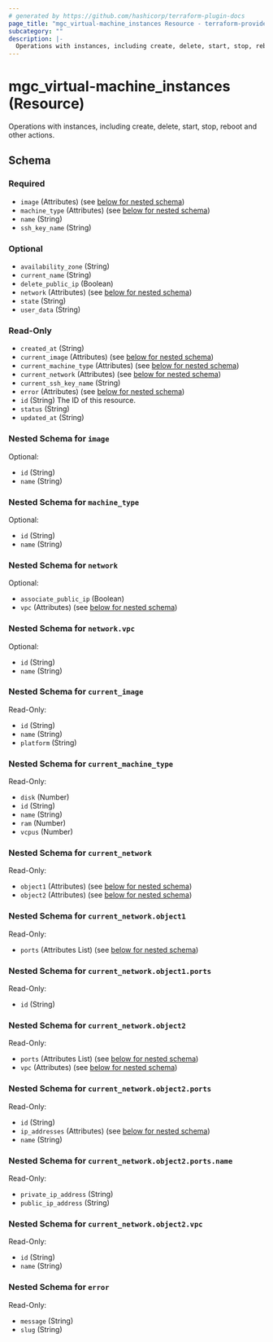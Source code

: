```yaml
---
# generated by https://github.com/hashicorp/terraform-plugin-docs
page_title: "mgc_virtual-machine_instances Resource - terraform-provider-mgc"
subcategory: ""
description: |-
  Operations with instances, including create, delete, start, stop, reboot and other actions.
---
```


# mgc_virtual-machine_instances (Resource)

Operations with instances, including create, delete, start, stop, reboot and other actions.



<!-- schema generated by tfplugindocs -->
## Schema

### Required

- `image` (Attributes) (see [below for nested schema](#nestedatt--image))
- `machine_type` (Attributes) (see [below for nested schema](#nestedatt--machine_type))
- `name` (String)
- `ssh_key_name` (String)

### Optional

- `availability_zone` (String)
- `current_name` (String)
- `delete_public_ip` (Boolean)
- `network` (Attributes) (see [below for nested schema](#nestedatt--network))
- `state` (String)
- `user_data` (String)

### Read-Only

- `created_at` (String)
- `current_image` (Attributes) (see [below for nested schema](#nestedatt--current_image))
- `current_machine_type` (Attributes) (see [below for nested schema](#nestedatt--current_machine_type))
- `current_network` (Attributes) (see [below for nested schema](#nestedatt--current_network))
- `current_ssh_key_name` (String)
- `error` (Attributes) (see [below for nested schema](#nestedatt--error))
- `id` (String) The ID of this resource.
- `status` (String)
- `updated_at` (String)

<a id="nestedatt--image"></a>
### Nested Schema for `image`

Optional:

- `id` (String)
- `name` (String)


<a id="nestedatt--machine_type"></a>
### Nested Schema for `machine_type`

Optional:

- `id` (String)
- `name` (String)


<a id="nestedatt--network"></a>
### Nested Schema for `network`

Optional:

- `associate_public_ip` (Boolean)
- `vpc` (Attributes) (see [below for nested schema](#nestedatt--network--vpc))

<a id="nestedatt--network--vpc"></a>
### Nested Schema for `network.vpc`

Optional:

- `id` (String)
- `name` (String)



<a id="nestedatt--current_image"></a>
### Nested Schema for `current_image`

Read-Only:

- `id` (String)
- `name` (String)
- `platform` (String)


<a id="nestedatt--current_machine_type"></a>
### Nested Schema for `current_machine_type`

Read-Only:

- `disk` (Number)
- `id` (String)
- `name` (String)
- `ram` (Number)
- `vcpus` (Number)


<a id="nestedatt--current_network"></a>
### Nested Schema for `current_network`

Read-Only:

- `object1` (Attributes) (see [below for nested schema](#nestedatt--current_network--object1))
- `object2` (Attributes) (see [below for nested schema](#nestedatt--current_network--object2))

<a id="nestedatt--current_network--object1"></a>
### Nested Schema for `current_network.object1`

Read-Only:

- `ports` (Attributes List) (see [below for nested schema](#nestedatt--current_network--object1--ports))

<a id="nestedatt--current_network--object1--ports"></a>
### Nested Schema for `current_network.object1.ports`

Read-Only:

- `id` (String)



<a id="nestedatt--current_network--object2"></a>
### Nested Schema for `current_network.object2`

Read-Only:

- `ports` (Attributes List) (see [below for nested schema](#nestedatt--current_network--object2--ports))
- `vpc` (Attributes) (see [below for nested schema](#nestedatt--current_network--object2--vpc))

<a id="nestedatt--current_network--object2--ports"></a>
### Nested Schema for `current_network.object2.ports`

Read-Only:

- `id` (String)
- `ip_addresses` (Attributes) (see [below for nested schema](#nestedatt--current_network--object2--ports--ip_addresses))
- `name` (String)

<a id="nestedatt--current_network--object2--ports--ip_addresses"></a>
### Nested Schema for `current_network.object2.ports.name`

Read-Only:

- `private_ip_address` (String)
- `public_ip_address` (String)



<a id="nestedatt--current_network--object2--vpc"></a>
### Nested Schema for `current_network.object2.vpc`

Read-Only:

- `id` (String)
- `name` (String)




<a id="nestedatt--error"></a>
### Nested Schema for `error`

Read-Only:

- `message` (String)
- `slug` (String)
